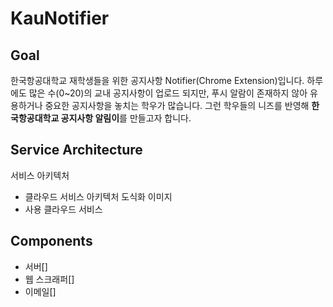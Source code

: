 # KauNotifier

## Goal
한국항공대학교 재학생들을 위한 공지사항 Notifier(Chrome Extension)입니다.
하루에도 많은 수(0~20)의 교내 공지사항이 업로드 되지만, 푸시 알람이 존재하지 않아 유용하거나 중요한 공지사항을 놓치는 학우가 많습니다.
그런 학우들의 니즈를 반영해 **한국항공대학교 공지사항 알림이**를 만들고자 합니다.

## Service Architecture
서비스 아키텍처
- 클라우드 서비스 아키텍처 도식화 이미지
- 사용 클라우드 서비스

## Components
- 서버[]
- 웹 스크래퍼[]
- 이메일[]
